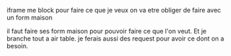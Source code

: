 
iframe me block pour faire ce que je veux
    on va etre obliger de faire avec un form maison

il faut faire ses form maison pour pouvoir faire ce que l'on veut.
Et je branche tout a air table.
je ferais aussi des request pour avoir ce dont on a besoin.
